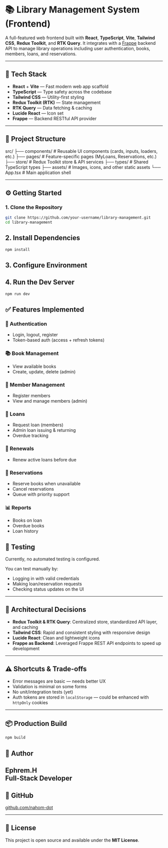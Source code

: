 # 📚 Library Management System (Frontend)

A full-featured web frontend built with **React**, **TypeScript**, **Vite**, **Tailwind CSS**, **Redux Toolkit**, and **RTK Query**. It integrates with a [Frappe](https://frappeframework.com/) backend API to manage library operations including user authentication, books, members, loans, and reservations.

---

## 🚀 Tech Stack

- **React** + **Vite** — Fast modern web app scaffold
- **TypeScript** — Type safety across the codebase
- **Tailwind CSS** — Utility-first styling
- **Redux Toolkit (RTK)** — State management
- **RTK Query** — Data fetching & caching
- **Lucide React** — Icon set
- **Frappe** — Backend RESTful API provider

---

## 📁 Project Structure
src/
├── components/ # Reusable UI components (cards, inputs, loaders, etc.)
├── pages/ # Feature-specific pages (MyLoans, Reservations, etc.)
├── store/ # Redux Toolkit store & API services
├── types/ # Shared TypeScript types
├── assets/ # Images, icons, and other static assets
└── App.tsx # Main application shell

---

## ⚙️ Getting Started

### 1. Clone the Repository

```bash
git clone https://github.com/your-username/library-management.git
cd library-management

```

## 2. Install Dependencies

```bash
npm install 
```
## 3. Configure Environment

## 4. Run the Dev Server

```bash
npm run dev
```

## ✅ Features Implemented

### 🔐 Authentication
- Login, logout, register  
- Token-based auth (access + refresh tokens)

### 📚 Book Management
- View available books  
- Create, update, delete (admin)

### 👤 Member Management
- Register members  
- View and manage members (admin)

### 📘 Loans
- Request loan (members)  
- Admin loan issuing & returning  
- Overdue tracking

### 🔄 Renewals
- Renew active loans before due

### 📌 Reservations
- Reserve books when unavailable  
- Cancel reservations  
- Queue with priority support

### 📊 Reports
- Books on loan  
- Overdue books  
- Loan history

## 🧪 Testing

Currently, no automated testing is configured.

You can test manually by:
- Logging in with valid credentials  
- Making loan/reservation requests  
- Checking status updates on the UI  

---

## 🧠 Architectural Decisions

- **Redux Toolkit & RTK Query**: Centralized store, standardized API layer, and caching  
- **Tailwind CSS**: Rapid and consistent styling with responsive design  
- **Lucide React**: Clean and lightweight icons  
- **Frappe as Backend**: Leveraged Frappe REST API endpoints to speed up development  

---

## ⚠️ Shortcuts & Trade-offs

- Error messages are basic — needs better UX  
- Validation is minimal on some forms  
- No unit/integration tests (yet)  
- Auth tokens are stored in `localStorage` — could be enhanced with `httpOnly` cookies  

---

## 📦 Production Build

```bash
npm build
```

## 👤 Author

**Ephrem.H**  
  Full-Stack Developer 
---

## 🔗 GitHub

[github.com/nahom-dot](https://github.com/nahom-dot)

---

## 🧾 License

This project is open source and available under the **MIT License**.
